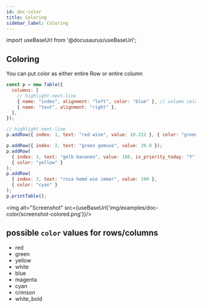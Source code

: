 ```yaml
---
id: doc-color
title: Coloring
sidebar_label: Coloring
---
```


import useBaseUrl from '@docusaurus/useBaseUrl';

## Coloring

You can put color as either entire Row or entire column

```js
const p = new Table({
  columns: [
    // highlight-next-line
    { name: "index", alignment: "left", color: "blue" }, // solumn coloring
    { name: "text", alignment: "right" },
  ],
});

// highlight-next-line
p.addRow({ index: 1, text: "red wine", value: 10.212 }, { color: "green" }); // row coloring

p.addRow({ index: 2, text: "green gemuse", value: 20.0 });
p.addRow(
  { index: 3, text: "gelb bananen", value: 100, is_priority_today: "Y" },
  { color: "yellow" }
);
p.addRow(
  { index: 3, text: "rosa hemd wie immer", value: 100 },
  { color: "cyan" }
);
p.printTable();
```

<img alt="Screenshot" src={useBaseUrl('img/examples/doc-color/screenshot-colored.png')}/>

## possible `color` values for rows/columns

- red
- green
- yellow
- white
- blue
- magenta
- cyan
- crimson
- white_bold
